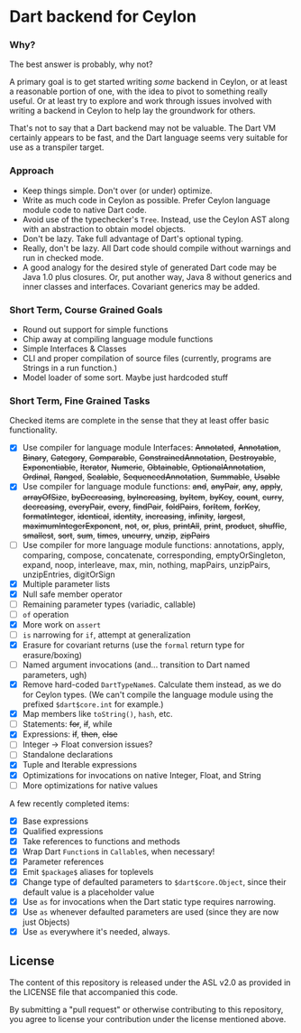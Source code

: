 # Dart backend for Ceylon

### Why?

The best answer is probably, why not?

A primary goal is to get started writing *some* backend in Ceylon, or at least
a reasonable portion of one, with the idea to pivot to something really useful.
Or at least try to explore and work through issues involved with writing a
backend in Ceylon to help lay the groundwork for others.

That's not to say that a Dart backend may not be valuable. The Dart VM
certainly appears to be fast, and the Dart language seems very suitable for use
as a transpiler target.

### Approach

- Keep things simple. Don't over (or under) optimize.
- Write as much code in Ceylon as possible. Prefer Ceylon language module code
  to native Dart code.
- Avoid use of the typechecker's `Tree`. Instead, use the Ceylon AST along with
  an abstraction to obtain model objects.
- Don't be lazy. Take full advantage of Dart's optional typing.
- Really, don't be lazy. All Dart code should compile without warnings and run
  in checked mode.
- A good analogy for the desired style of generated Dart code may be Java 1.0
  plus closures. Or, put another way, Java 8 without generics and inner classes
  and interfaces. Covariant generics may be added.

### Short Term, Course Grained Goals

- Round out support for simple functions
- Chip away at compiling language module functions
- Simple Interfaces & Classes
- CLI and proper compilation of source files (currently, programs are Strings
  in a run function.)
- Model loader of some sort. Maybe just hardcoded stuff

### Short Term, Fine Grained Tasks

Checked items are complete in the sense that they at least offer basic
functionality.

- [x] Use compiler for language module Interfaces: ~~Annotated~~,
  ~~Annotation~~, ~~Binary~~, ~~Category~~, ~~Comparable~~,
  ~~ConstrainedAnnotation~~, ~~Destroyable~~, ~~Exponentiable~~, ~~Iterator~~,
  ~~Numeric~~, ~~Obtainable~~, ~~OptionalAnnotation~~, ~~Ordinal~~, ~~Ranged~~,
  ~~Scalable~~, ~~SequencedAnnotation~~, ~~Summable~~, ~~Usable~~
- [x] Use compiler for language module functions: ~~and~~, ~~anyPair~~,
  ~~any~~, ~~apply~~, ~~arrayOfSize~~, ~~byDecreasing~~, ~~byIncreasing~~,
  ~~byItem~~, ~~byKey~~, ~~count~~, ~~curry~~, ~~decreasing~~, ~~everyPair~~,
  ~~every~~, ~~findPair~~, ~~foldPairs~~, ~~forItem~~, ~~forKey~~,
  ~~formatInteger~~, ~~identical~~, ~~identity~~, ~~increasing~~, ~~infinity~~,
  ~~largest~~, ~~maximumIntegerExponent~~, ~~not~~, ~~or~~, ~~plus~~,
  ~~printAll~~, ~~print~~, ~~product~~, ~~shuffle~~, ~~smallest~~, ~~sort~~,
  ~~sum~~, ~~times~~, ~~uncurry~~, ~~unzip~~, ~~zipPairs~~
- [ ] Use compiler for more language module functions: annotations, apply,
  comparing, compose, concatenate, corresponding, emptyOrSingleton, expand,
  noop, interleave, max, min, nothing, mapPairs, unzipPairs, unzipEntries,
  digitOrSign
- [x] Multiple parameter lists
- [x] Null safe member operator
- [ ] Remaining parameter types (variadic, callable)
- [ ] `of` operation
- [x] More work on `assert`
- [ ] `is` narrowing for `if`, attempt at generalization
- [x] Erasure for covariant returns (use the `formal` return type for erasure/boxing)
- [ ] Named argument invocations (and... transition to Dart named parameters, ugh)
- [x] Remove hard-coded `DartTypeName`s. Calculate them instead, as we do for
  Ceylon types. (We can't compile the language module using the prefixed
  `$dart$core.int` for example.)
- [x] Map members like `toString()`, `hash`, etc.
- [ ] Statements: ~~for~~, ~~if~~, while
- [x] Expressions: ~~if~~, ~~then~~, ~~else~~
- [ ] Integer -> Float conversion issues?
- [ ] Standalone declarations
- [x] Tuple and Iterable expressions
- [x] Optimizations for invocations on native Integer, Float, and String
- [ ] More optimizations for native values

A few recently completed items:

- [x] Base expressions
- [x] Qualified expressions
- [x] Take references to functions and methods
- [x] Wrap Dart `Function`s in `Callable`s, when necessary!
- [x] Parameter references
- [x] Emit `$package$` aliases for toplevels
- [x] Change type of defaulted parameters to `$dart$core.Object`, since their
  default value is a placeholder value
- [x] Use `as` for invocations when the Dart static type requires narrowing.
- [x] Use `as` whenever defaulted parameters are used (since they are now just Objects)
- [x] Use `as` everywhere it's needed, always.

## License

The content of this repository is released under the ASL v2.0 as provided in
the LICENSE file that accompanied this code.

By submitting a "pull request" or otherwise contributing to this repository,
you agree to license your contribution under the license mentioned above.
